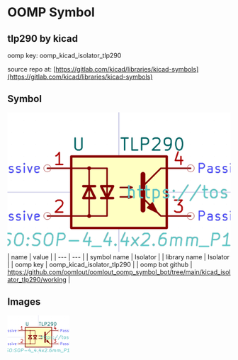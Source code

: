 # OOMP Symbol  
## tlp290  by kicad  
  
oomp key: oomp_kicad_isolator_tlp290  
  
source repo at: [https://gitlab.com/kicad/libraries/kicad-symbols](https://gitlab.com/kicad/libraries/kicad-symbols)  
## Symbol  
  
[![working.png](working_600.png)](working.png)  
| name | value | 
| --- | --- | 
| symbol name | Isolator | 
| library name | Isolator | 
| oomp key | oomp_kicad_isolator_tlp290 | 
| oomp bot github | https://github.com/oomlout/oomlout_oomp_symbol_bot/tree/main/kicad_isolator_tlp290/working | 
## Images  
  
[![working.png](working_140.png)](working.png)  
